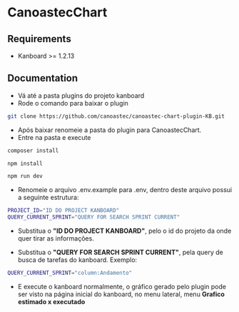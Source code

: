 CanoastecChart
==============================

Requirements
------------

- Kanboard >= 1.2.13

Documentation
-------------

- Vá até a pasta plugins do projeto kanboard
- Rode o comando para baixar o plugin

``` bash
git clone https://github.com/canoastec/canoastec-chart-plugin-KB.git

```

- Após baixar renomeie a pasta do plugin para CanoastecChart.
- Entre na pasta e execute

``` bash
composer install
```

``` bash
npm install
```

``` bash
npm run dev
```

- Renomeie o arquivo .env.example para .env, dentro deste arquivo possui a seguinte estrutura:

``` bash
PROJECT_ID="ID DO PROJECT KANBOARD"
QUERY_CURRENT_SPRINT="QUERY FOR SEARCH SPRINT CURRENT"
```

- Substitua o **"ID DO PROJECT KANBOARD"**, pelo o id do projeto da onde quer tirar as informações.

- Substitua o **"QUERY FOR SEARCH SPRINT CURRENT"**, pela query de busca de tarefas do kanboard. Exemplo:
  
``` bash 
QUERY_CURRENT_SPRINT="column:Andamento" 
```

- E execute o kanboard normalmente, o gráfico gerado pelo plugin pode ser visto na página inicial do kanboard, no menu lateral, menu **Grafico estimado x executado**

